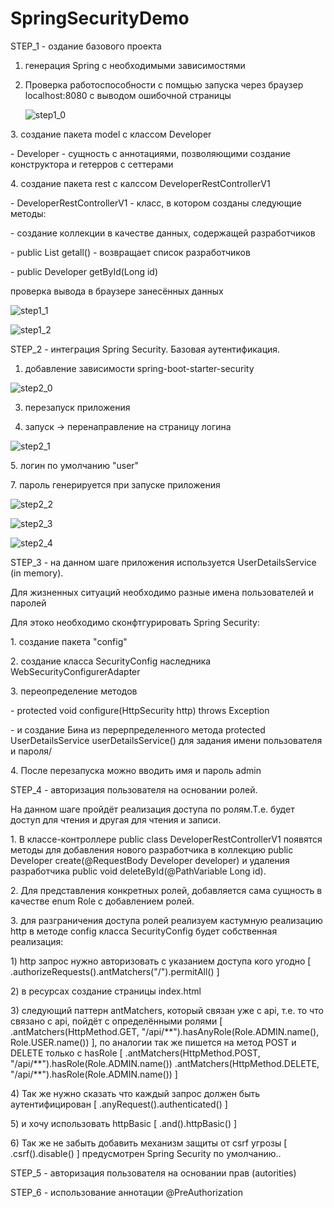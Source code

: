 # SpringSecurityDemo
STEP_1 - оздание базового проекта</p>
1. генерация Spring с необходимыми зависимостями</p>
2. Проверка работоспособности с помщью запуска через браузер localhost:8080 c выводом ошибочной страницы</p>
![step1_0](https://user-images.githubusercontent.com/61631173/132098069-64279563-8267-4138-a3e8-68ee7b2fcd41.JPG)
</p>
3. создание пакета model с классом Developer </p>
-  Developer - сущность с аннотациями, позволяющими создание конструктора и гетерров с сеттерами</p>
4. создание пакета rest с калссом DeveloperRestControllerV1</p>
- DeveloperRestControllerV1 - класс, в котором созданы следующие методы:</p>
   - создание коллекции в качестве данных, содержащей разработчиков   </p>
   - public List<Developer> getall() - возвращает список разработчиков</p>
   - public Developer getById(Long id)</p>
  проверка вывода в браузере занесённых данных</p></p>
  
  ![step1_1](https://user-images.githubusercontent.com/61631173/132098142-c079f0fe-9329-45a9-930d-7476b7a7fe1f.JPG)</p></p>
  
![step1_2](https://user-images.githubusercontent.com/61631173/132098145-3538d2b7-c588-4ed6-a749-47870f83bfca.JPG)</p>

</p>
STEP_2 - интеграция Spring Security. Базовая аутентификация.</p>

1. добавление зависимости spring-boot-starter-security</p>

![step2_0](https://user-images.githubusercontent.com/61631173/132099310-eae84745-afcd-40cb-a0ab-2d81480121d4.JPG)</p>

3. перезапуск приложения</p>
4. запуск -> перенаправление на страницу логина</p>

![step2_1](https://user-images.githubusercontent.com/61631173/132099338-2076d4bc-025b-45af-99ac-c314263f634a.JPG)
</p>
5. логин по умолчанию "user"</p>
7. пароль генерируется при запуске приложения</p>

![step2_2](https://user-images.githubusercontent.com/61631173/132099367-eedb47f4-a2f1-4945-975d-1d15f919bb2c.JPG)

![step2_3](https://user-images.githubusercontent.com/61631173/132099376-efac15bd-5ea1-46f8-842d-29e200cb78f0.JPG)

![step2_4](https://user-images.githubusercontent.com/61631173/132099379-2aac2a90-e637-4e94-9673-91c6125a974c.JPG)

</p>
STEP_3 - на данном шаге приложения используется UserDetailsService (in memory).</p>
Для жизненных ситуаций необходимо разные имена пользователей и паролей</p>
Для этоко необходимо сконфтгурировать Spring Security:</p>
1. создание пакета "config"</p>
2. создание класса SecurityConfig наследника WebSecurityConfigurerAdapter </p>
3. переопределение методов </p>
   - protected void configure(HttpSecurity http) throws Exception </p>
 - и создание Бина из перерпределенного метода protected UserDetailsService userDetailsService() для задания имени пользователя и пароля/</p>
4. После перезапуска можно вводить имя и пароль admin</p>
STEP_4 - авторизация пользователя на основании ролей.</p>
На данном шаге пройдёт реализация доступа по ролям.Т.е. будет доступ для чтения и другая для чтения и записи. </p>
1. В классе-контроллере  public class DeveloperRestControllerV1 появятся методы для добавления нового разработчика в коллекцию public Developer create(@RequestBody Developer developer) и удаления разработчика public void deleteById(@PathVariable Long id). </p>
2. Для представления конкретных ролей, добавляется сама сущность в качестве enum Role с добавлением ролей.
 </p>
3. для разграничения доступа ролей реализуем кастумную реализацию http в методе config класса SecurityConfig будет собственная реализация: </p>
1) http запрос нужно авторизовать с указанием доступа кого угодно [ .authorizeRequests().antMatchers("/").permitAll() ] </p>
2) в ресурсах создание страницы index.html </p>
3) следующий паттерн antMatchers, который связан уже с api, т.е. то что связано с api, пойдёт с определёнными ролями <en>[ .antMatchers(HttpMethod.GET, "/api/**").hasAnyRole(Role.ADMIN.name(), Role.USER.name()) ], по аналогии так же пишется на метод POST и DELETE только с hasRole
[ .antMatchers(HttpMethod.POST, "/api/**").hasRole(Role.ADMIN.name())
  .antMatchers(HttpMethod.DELETE, "/api/**").hasRole(Role.ADMIN.name()) ] </p>
4) Так же нужно сказать что каждый запрос должен быть аутентифицирован [ .anyRequest().authenticated() ] </p>
5) и хочу использовать httpBasic [ .and().httpBasic() ] </p>
6) Так же не забыть добавить механизм защиты от csrf угрозы [ .csrf().disable() ] предусмотрен Spring Security по умолчанию..</p>
STEP_5 - авторизация пользователя на основании прав (autorities)</p>
STEP_6 - использование аннотации @PreAuthorization</p></p></p></p>
